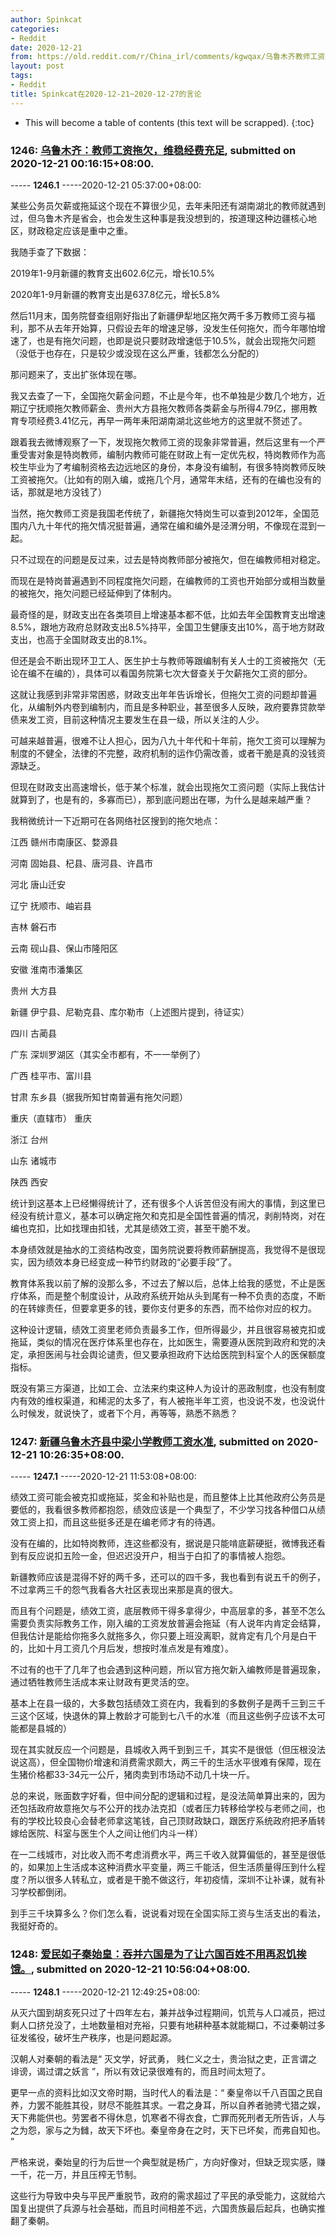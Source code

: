 ```yaml
---
author: Spinkcat
categories:
- Reddit
date: 2020-12-21
from: https://old.reddit.com/r/China_irl/comments/kgwqax/乌鲁木齐教师工资拖欠维稳经费充足/
layout: post
tags:
- Reddit
title: Spinkcat在2020-12-21~2020-12-27的言论
---
```


* This will become a table of contents (this text will be scrapped).
{:toc}

### 1246: [乌鲁木齐：教师工资拖欠，维稳经费充足](https://old.reddit.com/r/China_irl/comments/kgwqax/乌鲁木齐教师工资拖欠维稳经费充足/), submitted on 2020-12-21 00:16:15+08:00.

----- __1246.1__ -----2020-12-21 05:37:00+08:00:

某些公务员欠薪或拖延这个现在不算很少见，去年耒阳还有湖南湖北的教师就遇到过，但乌鲁木齐是省会，也会发生这种事是我没想到的，按道理这种边疆核心地区，财政稳定应该是重中之重。

我随手查了下数据：

2019年1-9月新疆的教育支出602.6亿元，增长10.5%

2020年1-9月新疆的教育支出是637.8亿元，增长5.8%

然后11月末，国务院督查组刚好指出了新疆伊犁地区拖欠两千多万教师工资与福利，那不从去年开始算，只假设去年的增速足够，没发生任何拖欠，而今年哪怕增速了，也是有拖欠问题，也即是说只要财政增速低于10.5%，就会出现拖欠问题（没低于也存在，只是较少或没现在这么严重，钱都怎么分配的）

那问题来了，支出扩张体现在哪。

我又去查了一下，全国拖欠薪金问题，不止是今年，也不单独是少数几个地方，近期辽宁抚顺拖欠教师薪金、贵州大方县拖欠教师各类薪金与所得4.79亿，挪用教育专项经费3.41亿元，再早一两年耒阳湖南湖北这些地方的这里就不赘述了。

跟着我去微博观察了一下，发现拖欠教师工资的现象非常普遍，然后这里有一个严重受害对象是特岗教师，编制内教师可能在财政上有一定优先权，特岗教师作为高校生毕业为了考编制资格去边远地区的身份，本身没有编制，有很多特岗教师反映工资被拖欠。（比如有的刚入编，或拖几个月，通常年末结，还有的在编也没有的话，那就是地方没钱了）

当然，拖欠教师工资是我国老传统了，新疆拖欠特岗生可以查到2012年，全国范围内八九十年代的拖欠情况挺普遍，通常在编和编外是泾渭分明，不像现在混到一起。

只不过现在的问题是反过来，过去是特岗教师部分被拖欠，但在编教师相对稳定。

而现在是特岗普遍遇到不同程度拖欠问题，在编教师的工资也开始部分或相当数量的被拖欠，拖欠问题已经延伸到了体制内。

最奇怪的是，财政支出在各类项目上增速基本都不低，比如去年全国教育支出增速8.5%，跟地方政府总财政支出8.5%持平，全国卫生健康支出10%，高于地方财政支出，也高于全国财政支出的8.1%。

但还是会不断出现环卫工人、医生护士与教师等跟编制有关人士的工资被拖欠（无论在编不在编的），具体可以看国务院第七次大督查关于欠薪拖欠工资的部分。

这就让我感到非常非常困惑，财政支出年年告诉增长，但拖欠工资的问题却普遍化，从编制外内卷到编制内，而且是多种职业，甚至很多人反映，政府要靠贷款举债来发工资，目前这种情况主要发生在县一级，所以关注的人少。

可越来越普遍，很难不让人担心，因为八九十年代和十年前，拖欠工资可以理解为制度的不健全，法律的不完整，政府机制的运作仍需改善，或者干脆是真的没钱资源缺乏。

但现在财政支出高速增长，低于某个标准，就会出现拖欠工资问题（实际上我估计就算到了，也是有的，多寡而已），那到底问题出在哪，为什么是越来越严重？

我稍微统计一下近期可在各网络社区搜到的拖欠地点：

江西 赣州市南康区、婺源县

河南 固始县、杞县、唐河县、许昌市

河北 唐山迁安

辽宁 抚顺市、岫岩县

吉林 磐石市

云南 砚山县、保山市隆阳区

安徽 淮南市潘集区

贵州 大方县

新疆 伊宁县、尼勒克县、库尔勒市（上述图片提到，待证实）

四川 古蔺县

广东 深圳罗湖区（其实全市都有，不一一举例了）

广西 桂平市、富川县

甘肃 东乡县（据我所知甘南普遍有拖欠问题）

重庆（直辖市） 重庆

浙江 台州

山东 诸城市

陕西 西安

统计到这基本上已经懒得统计了，还有很多个人诉苦但没有闹大的事情，到这里已经没有统计意义，基本可以确定拖欠和克扣是全国性普遍的情况，剥削特岗，对在编也克扣，比如找理由扣钱，尤其是绩效工资，甚至干脆不发。

本身绩效就是抽水的工资结构改变，国务院说要将教师薪酬提高，我觉得不是很现实，因为绩效本身已经变成一种节约财政的“必要手段”了。

教育体系我以前了解的没那么多，不过去了解以后，总体上给我的感觉，不止是医疗体系，而是整个制度设计，从政府系统开始从头到尾有一种不负责的态度，不断的在转嫁责任，但要拿更多的钱，要你支付更多的东西，而不给你对应的权力。

这种设计逻辑，绩效工资里老师负责最多工作，但所得最少，并且很容易被克扣或拖延，类似的情况在医疗体系里也存在，比如医生，需要遵从医院到政府和党的决定，承担医闹与社会舆论谴责，但又要承担政府下达给医院到科室个人的医保额度指标。

既没有第三方渠道，比如工会、立法来约束这种人为设计的恶政制度，也没有制度内有效的维权渠道，和稀泥的太多了，有人被拖半年工资，也没说不发，也没说什么时候发，就说快了，或者下个月，再等等，熟悉不熟悉？

### 1247: [新疆乌鲁木齐县中梁小学教师工资水准](https://old.reddit.com/r/China_irl/comments/kh81jb/新疆乌鲁木齐县中梁小学教师工资水准/), submitted on 2020-12-21 10:26:35+08:00.

----- __1247.1__ -----2020-12-21 11:53:08+08:00:

绩效工资可能会被克扣或拖延，奖金和补贴也是，而且整体上比其他政府公务员是要低的，我看很多教师都抱怨，绩效应该是一个典型了，不少学习找各种借口从绩效工资上扣，而且这些挺多还是在编老师才有的待遇。

没有在编的，比如特岗教师，连这些都没有，据说是只能啃底薪硬挺，微博我还看到有反应说扣五险一金，但迟迟没开户，相当于白扣了的事情被人抱怨。

新疆教师应该是混得不好的两千多，还可以的四千多，我也看到有说五千的例子，不过拿两三千的怨气我看各大社区表现出来那是真的很大。

而且有个问题是，绩效工资，底层教师干得多拿得少，中高层拿的多，甚至不怎么需要负责实际教务工作，刚入编的工资发放普遍会拖延（有人说年内肯定会结算，但我估计是能给你拖多久就拖多久，你只要上班没离职，就肯定有几个月是白干的，比如十月工资几个月后发，想按时准点发是有难度）。

不过有的也干了几年了也会遇到这种问题，所以官方拖欠新入编教师是普遍现象，通过牺牲教师生活成本来让财政有更灵活的空。

基本上在县一级的，大多数包括绩效工资在内，我看到的多数例子是两千三到三千三这个区域，快退休的算上教龄才可能到七八千的水准（而且这些例子应该不太可能都是县城的）

现在其实就反应一个问题是，县城收入两千到到三千，其实不是很低（但压根没法说这高），但全国物价增速和消费需求颇大，两三千的生活水平很难有保障，现在生猪价格都33-34元一公斤，猪肉卖到市场动不动几十块一斤。

总的来说，账面数字好看，但中间分配的逻辑和过程，是没法简单算出来的，因为还包括政府故意拖欠与不公开的找办法克扣（或者压力转移给学校与老师之间，也有的学校比较良心会替老师拿这笔钱，自己顶财政缺口，跟医疗系统政府把矛盾转嫁给医院、科室与医生个人之间让他们内斗一样）

在一二线城市，对比收入而不考虑消费水平，两三千收入就算偏低的，甚至是很低的，如果加上生活成本这种消费水平变量，两三千能活，但生活质量得压到什么程度？所以很多人转私立，或者是干脆不做这行，年初疫情，深圳不让补课，就有补习学校都倒闭。

到手三千块算多么？你们怎么看，说说看对现在全国实际工资与生活支出的看法，我挺好奇的。

### 1248: [爱民如子秦始皇：吞并六国是为了让六国百姓不用再忍饥挨饿。](https://old.reddit.com/r/China_irl/comments/kh8jdz/爱民如子秦始皇吞并六国是为了让六国百姓不用再忍饥挨饿/), submitted on 2020-12-21 10:56:04+08:00.

----- __1248.1__ -----2020-12-21 12:49:25+08:00:

从灭六国到胡亥死只过了十四年左右，兼并战争过程期间，饥荒与人口减员，把过剩人口挤兑没了，土地数量相对充裕，只要有地耕种基本就能糊口，不过秦朝过多征发徭役，破坏生产秩序，也是问题起源。

汉朝人对秦朝的看法是“ 灭文学，好武勇， 贱仁义之士，贵治狱之吏，正言谓之诽谤，谒过谓之妖言  ”，所以有效记录很难有的，而且时间太短了。

更早一点的资料比如汉文帝时期，当时代人的看法是：“ 秦皇帝以千八百国之民自养，力罢不能胜其役，财尽不能胜其求。一君之身耳，所以自养者驰骋弋猎之娱，天下弗能供也。劳罢者不得休息，饥寒者不得衣食，亡罪而死刑者无所告诉，人与之为怨，家与之为雠，故天下坏也。秦皇帝身在之时，天下已坏矣，而弗自知也。 ”

严格来说，秦始皇的行为后世一个典型就是杨广，方向好像对，但缺乏现实感，赚一千，花一万，并且压榨无节制。

这些行为导致中央与平民严重脱节，政府的需求超过了平民的承受能力，这就给六国复出提供了兵源与社会基础，而且时间相差不远，六国贵族最后起兵，也确实推翻了秦朝。

